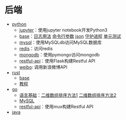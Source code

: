 # 后端

- [python](python/)
  - [jupyter](jupyter)：使用jupyter notebook开发Python3
  - [base](base)：[日志用法](base/log.py) [命令行参数](base/cmdline.py) [json](base/json-sample.py) [守护进程](base/daemon.py) [单元测试](base/base_test.py)
  - [mysql](mysql)：使用MySQLdb访问MySQL数据库
  - [redis](redis)：访问redis
  - [mongodb](mongodb)：使用pymongo访问mongodb
  - [restful-api](restful-api)：使用Flask构建Restful API
  - [weibo](weibo): 调用新浪微博API
- [rust](rust)
  - [base](rust/hello/src/main.rs)
  - [教程](https://kaisery.github.io/trpl-zh-cn/)
- [go](golang/)
  - [语言基础](golang/base)：[二维数组排序方法1](base/sort1.go) [二维数组排序方法2](base/sort2.go)
  - [MySQL](golang/db/mysql.go)
  - [restful-api](golang/restful-api)：使用mux构建Restful API
- [java](java)
